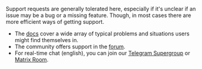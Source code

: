 Support requests are generally tolerated here, especially if it's unclear if an issue may be a bug or a missing feature. Though, in most cases there are more efficient ways of getting support.

- The [docs](https://docs.ubports.com) cover a wide array of typical problems and situations users might find themselves in.
- The community offers support in the [forum](https://forums.ubports.com).
- For real-time chat (english), you can join our [Telegram Supergroup](https://t.me/ubports) or [Matrix Room](https://matrix.to/#/#ubports:matrix.org).
